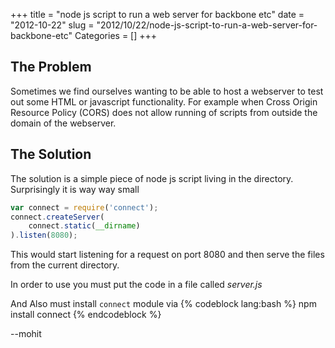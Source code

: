 +++
title = "node js script to run a web server for backbone etc"
date = "2012-10-22"
slug = "2012/10/22/node-js-script-to-run-a-web-server-for-backbone-etc"
Categories = []
+++

The Problem
-----------
Sometimes we find ourselves wanting to be able to host a webserver to test out some HTML or javascript functionality. For example when Cross Origin Resource Policy (CORS) does not allow running of scripts from outside the domain of the webserver. 

The Solution
------------
The solution is a simple piece of node js script living in the directory. Surprisingly it is way way small


``` javascript Sample NodeJS Script to run server
var connect = require('connect');
connect.createServer(
    connect.static(__dirname)
).listen(8080);
```

This would start listening for a request on port 8080 and then serve the files from the current directory.

In order to use you must put the code in a file called *server.js*

And Also must install `connect` module via 
{% codeblock lang:bash %}
  npm install connect
{% endcodeblock %}

--mohit
